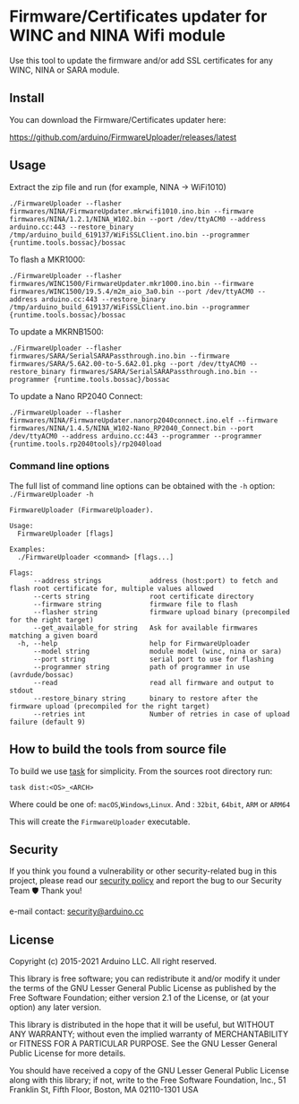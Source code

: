 # Firmware/Certificates updater for WINC and NINA Wifi module

Use this tool to update the firmware and/or add SSL certificates for any WINC, NINA or SARA module.

## Install

You can download the Firmware/Certificates updater here:

https://github.com/arduino/FirmwareUploader/releases/latest

## Usage

Extract the zip file and run (for example, NINA -> WiFi1010)

```
./FirmwareUploader --flasher firmwares/NINA/FirmwareUpdater.mkrwifi1010.ino.bin --firmware firmwares/NINA/1.2.1/NINA_W102.bin --port /dev/ttyACM0 --address arduino.cc:443 --restore_binary /tmp/arduino_build_619137/WiFiSSLClient.ino.bin --programmer {runtime.tools.bossac}/bossac
```

To flash a MKR1000:

```
./FirmwareUploader --flasher firmwares/WINC1500/FirmwareUpdater.mkr1000.ino.bin --firmware firmwares/WINC1500/19.5.4/m2m_aio_3a0.bin --port /dev/ttyACM0 --address arduino.cc:443 --restore_binary /tmp/arduino_build_619137/WiFiSSLClient.ino.bin --programmer {runtime.tools.bossac}/bossac
```

To update a MKRNB1500:

```
./FirmwareUploader --flasher firmwares/SARA/SerialSARAPassthrough.ino.bin --firmware firmwares/SARA/5.6A2.00-to-5.6A2.01.pkg --port /dev/ttyACM0 --restore_binary firmwares/SARA/SerialSARAPassthrough.ino.bin --programmer {runtime.tools.bossac}/bossac
```

To update a Nano RP2040 Connect:

```
./FirmwareUploader --flasher firmwares/NINA/FirmwareUpdater.nanorp2040connect.ino.elf --firmware firmwares/NINA/1.4.5/NINA_W102-Nano_RP2040_Connect.bin --port /dev/ttyACM0 --address arduino.cc:443 --programmer --programmer {runtime.tools.rp2040tools}/rp2040load
```

### Command line options

The full list of command line options can be obtained with the `-h` option: `./FirmwareUploader -h`

```
FirmwareUploader (FirmwareUploader).

Usage:
  FirmwareUploader [flags]

Examples:
  ./FirmwareUploader <command> [flags...]

Flags:
      --address strings            address (host:port) to fetch and flash root certificate for, multiple values allowed
      --certs string               root certificate directory
      --firmware string            firmware file to flash
      --flasher string             firmware upload binary (precompiled for the right target)
      --get_available_for string   Ask for available firmwares matching a given board
  -h, --help                       help for FirmwareUploader
      --model string               module model (winc, nina or sara)
      --port string                serial port to use for flashing
      --programmer string          path of programmer in use (avrdude/bossac)
      --read                       read all firmware and output to stdout
      --restore_binary string      binary to restore after the firmware upload (precompiled for the right target)
      --retries int                Number of retries in case of upload failure (default 9)
```

## How to build the tools from source file

To build we use [task](https://taskfile.dev/) for simplicity. From the sources root directory run:

```
task dist:<OS>_<ARCH>
```

Where <OS> could be one of: `macOS`,`Windows`,`Linux`. And <ARCH>: `32bit`, `64bit`, `ARM` or `ARM64`

This will create the `FirmwareUploader` executable.

## Security

If you think you found a vulnerability or other security-related bug in this project, please read our [security
policy][security-policy] and report the bug to our Security Team 🛡️ Thank you!

e-mail contact: security@arduino.cc

## License

Copyright (c) 2015-2021 Arduino LLC. All right reserved.

This library is free software; you can redistribute it and/or modify it under the terms of the GNU Lesser General Public
License as published by the Free Software Foundation; either version 2.1 of the License, or (at your option) any later
version.

This library is distributed in the hope that it will be useful, but WITHOUT ANY WARRANTY; without even the implied
warranty of MERCHANTABILITY or FITNESS FOR A PARTICULAR PURPOSE. See the GNU Lesser General Public License for more
details.

You should have received a copy of the GNU Lesser General Public License along with this library; if not, write to the
Free Software Foundation, Inc., 51 Franklin St, Fifth Floor, Boston, MA 02110-1301 USA

[security-policy]: https://github.com/arduino/FirmwareUploader/security/policy
